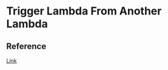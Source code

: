 # Trigger Lambda From Another Lambda

## Reference

[Link](http://docs.aws.amazon.com/AWSJavaScriptSDK/latest/AWS/Lambda.html)